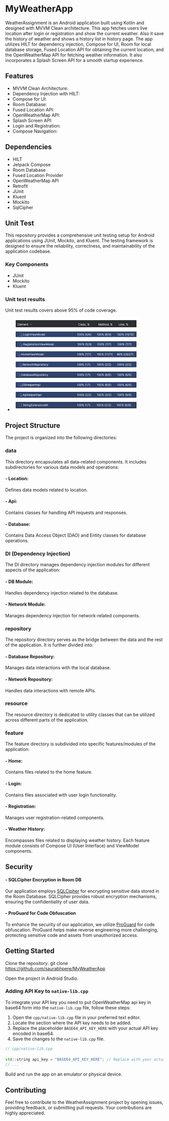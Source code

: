 # MyWeatherApp
WeatherAssignment is an Android application built using Kotlin and designed with MVVM Clean architecture. This app fetches users live location after login or registration and show the current weather. Also it save the history of weather and shows a history list in history page. The app utilizes HILT for dependency injection, Compose for UI, Room for local database storage, Fused Location API for obtaining the current location, and the OpenWeatherMap API for fetching weather information. It also incorporates a Splash Screen API for a smooth startup experience.

## Features
- MVVM Clean Architecture:
- Dependency Injection with HILT:
- Compose for UI:
- Room Database:
- Fused Location API:
- OpenWeatherMap API:
- Splash Screen API:
- Login and Registration:
- Compose Navigation: 

## Dependencies
- HILT
- Jetpack Compose
- Room Database
- Fused Location Provider
- OpenWeatherMap API
- Retrofit
- JUnit
- Kluent
- Mockito
- SqlCipher

## Unit Test
This repository provides a comprehensive unit testing setup for Android applications using JUnit, Mockito, and Kluent. The testing framework is designed to ensure the reliability, correctness, and maintainability of the application codebase.

### Key Components
- JUnit
- Mockito
- Kluent

### Unit test results
Unit test results covers above 95% of code coverage.
- <img src="screenshots/unittest.png" alt="Screenshot 5" width="400"/>

## Project Structure
The project is organized into the following directories:

### data
This directory encapsulates all data-related components. It includes subdirectories for various data models and operations:

#### - Location: 
Defines data models related to location.
#### - Api: 
Contains classes for handling API requests and responses.
#### - Database: 
Contains Data Access Object (DAO) and Entity classes for database operations.

### DI (Dependency Injection)
The DI directory manages dependency injection modules for different aspects of the application:

#### - DB Module: 
Handles dependency injection related to the database.
#### - Network Module: 
Manages dependency injection for network-related components.

### repository
The repository directory serves as the bridge between the data and the rest of the application. It is further divided into:

#### - Database Repository: 
Manages data interactions with the local database.
#### - Network Repository: 
Handles data interactions with remote APIs.
### resource
The resource directory is dedicated to utility classes that can be utilized across different parts of the application.

### feature
The feature directory is subdivided into specific features/modules of the application:

#### - Home: 
Contains files related to the home feature.
#### - Login: 
Contains files associated with user login functionality.
#### - Registration: 
Manages user registration-related components.
#### - Weather History: 
Encompasses files related to displaying weather history.
Each feature module consists of Compose UI (User Interface) and ViewModel components.

## Security

#### - SQLCipher Encryption in Room DB

Our application employs [SQLCipher](https://www.zetetic.net/sqlcipher/) for encrypting sensitive data stored in the Room Database. SQLCipher provides robust encryption mechanisms, ensuring the confidentiality of user data.

#### - ProGuard for Code Obfuscation

To enhance the security of our application, we utilize [ProGuard](https://www.guardsquare.com/products/proguard) for code obfuscation. ProGuard helps make reverse engineering more challenging, protecting sensitive code and assets from unauthorized access.

## Getting Started
Clone the repository: git clone https://github.com/saurabhpere/MyWeatherApp

Open the project in Android Studio.

### Adding API Key to `native-lib.cpp`
To integrate your API key you need to put OpenWeatherMap api key in base64 form into the `native-lib.cpp` file, follow these steps:
1. Open the `cpp/native-lib.cpp` file in your preferred text editor.
2. Locate the section where the API key needs to be added.
3. Replace the placeholder `BASE64_API_KEY_HERE` with your actual API key encoded in base64.
4. Save the changes to the `native-lib.cpp` file.
```cpp
// cpp/native-lib.cpp

std::string api_key = "BASE64_API_KEY_HERE"; // Replace with your actual API key in base64
// ...
```

Build and run the app on an emulator or physical device.

## Contributing
Feel free to contribute to the WeatherAssignment project by opening issues, providing feedback, or submitting pull requests. Your contributions are highly appreciated.